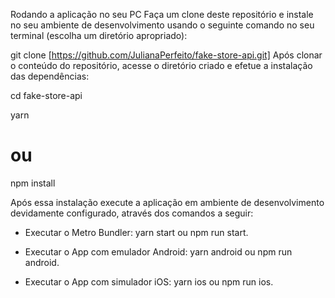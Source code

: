 Rodando a aplicação no seu PC
Faça um clone deste repositório e instale no seu ambiente de desenvolvimento usando o seguinte comando no seu terminal (escolha um diretório apropriado):

git clone [https://github.com/JulianaPerfeito/fake-store-api.git]
Após clonar o conteúdo do repositório, acesse o diretório criado e efetue a instalação das dependências:

cd fake-store-api

yarn

# ou

npm install

Após essa instalação execute a aplicação em ambiente de desenvolvimento devidamente configurado, através dos comandos a seguir:

- Executar o Metro Bundler: yarn start ou npm run start.

- Executar o App com emulador Android: yarn android ou npm run android.

- Executar o App com simulador iOS: yarn ios ou npm run ios.
